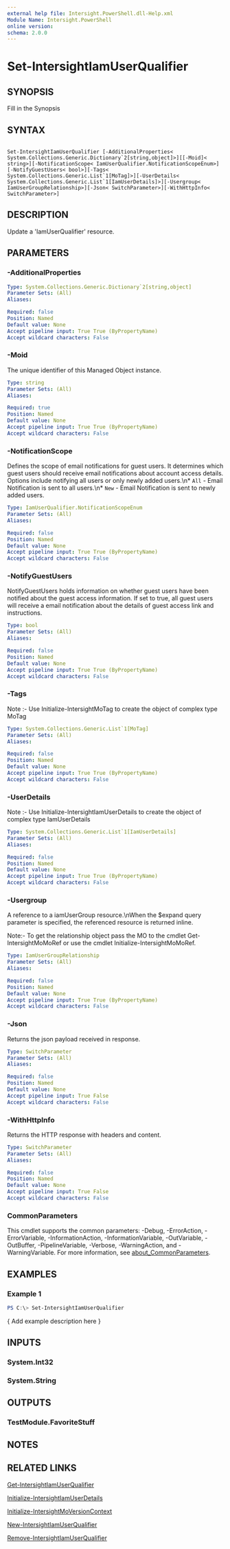 ```yaml
---
external help file: Intersight.PowerShell.dll-Help.xml
Module Name: Intersight.PowerShell
online version:
schema: 2.0.0
---
```


# Set-IntersightIamUserQualifier

## SYNOPSIS
Fill in the Synopsis

## SYNTAX

```

Set-IntersightIamUserQualifier [-AdditionalProperties< System.Collections.Generic.Dictionary`2[string,object]>][[-Moid]< string>][-NotificationScope< IamUserQualifier.NotificationScopeEnum>][-NotifyGuestUsers< bool>][-Tags< System.Collections.Generic.List`1[MoTag]>][-UserDetails< System.Collections.Generic.List`1[IamUserDetails]>][-Usergroup< IamUserGroupRelationship>][-Json< SwitchParameter>][-WithHttpInfo< SwitchParameter>]

```

## DESCRIPTION
Update a &apos;IamUserQualifier&apos; resource.

## PARAMETERS

### -AdditionalProperties


```yaml
Type: System.Collections.Generic.Dictionary`2[string,object]
Parameter Sets: (All)
Aliases:

Required: false
Position: Named
Default value: None
Accept pipeline input: True True (ByPropertyName)
Accept wildcard characters: False
```

### -Moid
The unique identifier of this Managed Object instance.

```yaml
Type: string
Parameter Sets: (All)
Aliases:

Required: true
Position: Named
Default value: None
Accept pipeline input: True True (ByPropertyName)
Accept wildcard characters: False
```

### -NotificationScope
Defines the scope of email notifications for guest users. It determines which guest users  should receive email notifications about account access details. Options include notifying all users or only  newly added users.\n* `All` - Email Notification is sent to all users.\n* `New` - Email Notification is sent to newly added users.

```yaml
Type: IamUserQualifier.NotificationScopeEnum
Parameter Sets: (All)
Aliases:

Required: false
Position: Named
Default value: None
Accept pipeline input: True True (ByPropertyName)
Accept wildcard characters: False
```

### -NotifyGuestUsers
NotifyGuestUsers holds information on whether guest users have been notified about the guest access information. If set to true, all guest users will receive a email notification about the details of guest access link and instructions.

```yaml
Type: bool
Parameter Sets: (All)
Aliases:

Required: false
Position: Named
Default value: None
Accept pipeline input: True True (ByPropertyName)
Accept wildcard characters: False
```

### -Tags


Note :- Use Initialize-IntersightMoTag to create the object of complex type MoTag

```yaml
Type: System.Collections.Generic.List`1[MoTag]
Parameter Sets: (All)
Aliases:

Required: false
Position: Named
Default value: None
Accept pipeline input: True True (ByPropertyName)
Accept wildcard characters: False
```

### -UserDetails


Note :- Use Initialize-IntersightIamUserDetails to create the object of complex type IamUserDetails

```yaml
Type: System.Collections.Generic.List`1[IamUserDetails]
Parameter Sets: (All)
Aliases:

Required: false
Position: Named
Default value: None
Accept pipeline input: True True (ByPropertyName)
Accept wildcard characters: False
```

### -Usergroup
A reference to a iamUserGroup resource.\nWhen the $expand query parameter is specified, the referenced resource is returned inline.

 Note:- To get the relationship object pass the MO to the cmdlet Get-IntersightMoMoRef 
or use the cmdlet Initialize-IntersightMoMoRef.

```yaml
Type: IamUserGroupRelationship
Parameter Sets: (All)
Aliases:

Required: false
Position: Named
Default value: None
Accept pipeline input: True True (ByPropertyName)
Accept wildcard characters: False
```

### -Json
Returns the json payload received in response.

```yaml
Type: SwitchParameter
Parameter Sets: (All)
Aliases:

Required: false
Position: Named
Default value: None
Accept pipeline input: True False
Accept wildcard characters: False
```

### -WithHttpInfo
Returns the HTTP response with headers and content.

```yaml
Type: SwitchParameter
Parameter Sets: (All)
Aliases:

Required: false
Position: Named
Default value: None
Accept pipeline input: True False
Accept wildcard characters: False
```


### CommonParameters
This cmdlet supports the common parameters: -Debug, -ErrorAction, -ErrorVariable, -InformationAction, -InformationVariable, -OutVariable, -OutBuffer, -PipelineVariable, -Verbose, -WarningAction, and -WarningVariable. For more information, see [about_CommonParameters](http://go.microsoft.com/fwlink/?LinkID=113216).

## EXAMPLES

### Example 1
```powershell
PS C:\> Set-IntersightIamUserQualifier
```

{ Add example description here }

## INPUTS

### System.Int32

### System.String

## OUTPUTS

### TestModule.FavoriteStuff

## NOTES

## RELATED LINKS

[Get-IntersightIamUserQualifier](./Get-IntersightIamUserQualifier.md)

[Initialize-IntersightIamUserDetails](./Initialize-IntersightIamUserDetails.md)

[Initialize-IntersightMoVersionContext](./Initialize-IntersightMoVersionContext.md)

[New-IntersightIamUserQualifier](./New-IntersightIamUserQualifier.md)

[Remove-IntersightIamUserQualifier](./Remove-IntersightIamUserQualifier.md)
